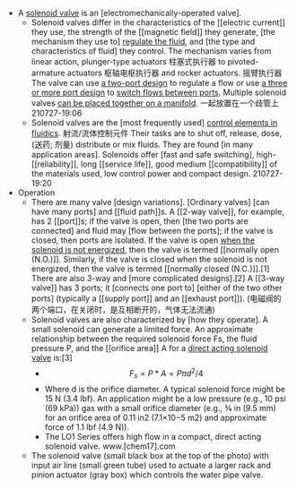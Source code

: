 - A [solenoid valve](https://en.wikipedia.org/wiki/File:Solonoid_valves.jpg) is an [electromechanically-operated valve].
    - Solenoid valves differ in the characteristics of the [[electric current]] they use, the strength of the [[magnetic field]] they generate, [the mechanism they use to] [regulate the fluid](((gTWN92-mX))), and [the type and characteristics of fluid] they control. The mechanism varies from linear action, plunger-type actuators 柱塞式执行器 to pivoted-armature actuators 枢轴电枢执行器 and rocker actuators. 摇臂执行器 The valve can use [a two-port design](((UiutzCc9x))) to regulate a flow or use [a three or more port design](((Iw67PXD7W))) to [switch flows between ports](((o7E0Xjbbo))). Multiple solenoid valves [can be placed together on a manifold]([[manifold]]). 一起放置在一个歧管上
210727-19:06
    - Solenoid valves are the [most frequently used] [control elements in fluidics]([[fluidics]]). 射流/流体控制元件 Their tasks are to shut off, release, dose, (送药; 剂量) distribute or mix fluids. They are found [in many application areas]. Solenoids offer [fast and safe switching], high-[[reliability]], long [[service life]], good medium [[compatibility]] of the materials used, low control power and compact design.
210727-19:20
- Operation
    - There are many valve [design variations]. [Ordinary valves] [can have many ports] and [[fluid path]]s. A [[2-way valve]], for example, has 2 [[port]]s; if the valve is open, then [the two ports are connected] and fluid may [flow between the ports]; if the valve is closed, then ports are isolated. If the valve is open [when the solenoid is not energized](((kipz2ZEEv))), then the valve is termed [[normally open (N.O.)]]. Similarly, if the valve is closed when the solenoid is not energized, then the valve is termed [[normally closed (N.C.)]].[1] There are also 3-way and [more complicated designs].[2] A [[3-way valve]] has 3 ports; it [connects one port to] [either of the two other ports] (typically a [[supply port]] and an [[exhaust port]]). 
(电磁阀的两个端口，在关闭时，是互相断开的，气体无法流通)
    - Solenoid valves are also characterized by [how they operate]. A small solenoid can generate a limited force. An approximate relationship between the required solenoid force Fs, the fluid pressure P, and the [[orifice area]] A for a [direct acting solenoid valve](((UiutzCc9x))) is:[3]
        - $${\displaystyle F_{s}=P*A=P\pi d^{2}/4}$$
        - Where d is the orifice diameter. A typical solenoid force might be 15 N (3.4 lbf). An application might be a low pressure (e.g., 10 psi (69 kPa)) gas with a small orifice diameter (e.g., 3⁄8 in (9.5 mm) for an orifice area of 0.11 in2 (7.1×10−5 m2) and approximate force of 1.1 lbf (4.9 N)).
        - The LO1 Series offers high flow in a compact, direct acting solenoid valve. www.[chem17].com
    - The solenoid valve (small black box at the top of the photo) with input air line (small green tube) used to actuate a larger rack and pinion actuator (gray box) which controls the water pipe valve.
